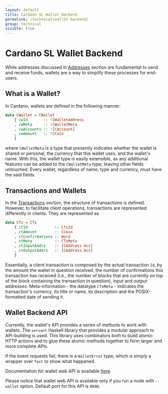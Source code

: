 ```yaml
---
layout: default
title: Cardano SL Wallet Backend
permalink: /technical/wallet-backend/
group: technical
visible: true
---
```

[//]: # (Reviewed at ac0126b2753f1f5ca6fbfb555783fbeb1aa141bd)

# Cardano SL Wallet Backend

While addresses discussed in [Addresses](/cardano/addresses/) section are
fundamental to send and receive funds, wallets are a way to simplify these
processes for end-users.

## What is a Wallet?

In Cardano, wallets are defined in the following manner:

~~~ haskell
data CWallet = CWallet
    { cwId       :: !CWalletAddress
    , cwMeta     :: !CWalletMeta
    , cwAccounts :: ![CAccount]
    , cwAmount   :: !CCoin
    }
~~~

where `CWalletMeta` is a type that presently indicates whether the wallet is
shared or personal, the currency that this wallet uses, and the wallet's name.
With this, the wallet type is easily extensible, as any additional features can
be added to the `CWalletMeta` type, leaving other fields untouched.
Every wallet, regardless of name, type and currency, must have the said fields.

## Transactions and Wallets

In the [Transactions](/cardano/transactions/) section, the structure of
transactions is defined. However, to facilitate client operations, transactions
are represented differently in clients. They are represented as

~~~ haskell
data CTx = CTx
    { ctId            :: CTxId
    , ctAmount        :: CCoin
    , ctConfirmations :: Word
    , ctMeta          :: CTxMeta
    , ctInputAddrs    :: [CAddress Acc]
    , ctOutputAddrs   :: [CAddress Acc]
    }
~~~

Essentially, a client transaction is composed by the actual transaction `Id`,
by the amount the wallet in question received, the number of confirmations this
transaction has received (i.e., the number of blocks that are currently on top of the
block containing the transaction in question), input and output addresses. 
Meta-information - the datatype `CTxMeta` - indicates the transaction's currency,
its title or name, its description and the POSIX-formatted date of sending it.

## Wallet Backend API

Currently, the wallet's API provides a series of methods to work
with wallets. The `servant` Haskell library that provides a modular
approach to API-building is used. This library uses combinators both to build atomic HTTP actions and to glue these atomic methods together to form larger and more
complete APIs.

If the event requests fail, there is a `WalletError` type, which
is simply a wrapper over `Text` to show what happened.

Documentation for wallet web API is available [here](https://cardanodocs.com/technical/wallet/api/).

Please notice that wallet web API is available only if you run a node with `--wallet` option. Default port for this API is `8090`.
